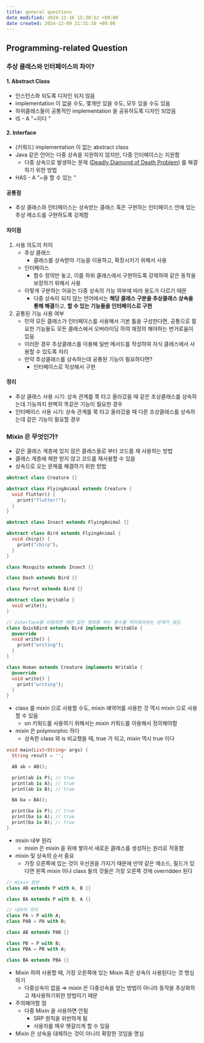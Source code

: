 ```yaml
---
title: general questions
date modified: 2024-12-16 15:30:52 +09:00
date created: 2024-12-09 21:31:10 +09:00
---
```


## Programming-related Question

### 추상 클래스와 인터페이스의 차이?

#### 1. Abstract Class

- 인스턴스화 되도록 디자인 되지 않음
- implementation 이 없을 수도, 몇개만 있을 수도, 모두 있을 수도 있음
- 하위클래스들이 공통적인 implementation 을 공유하도록 디자인 되었음
- IS - A "~이다 "

#### 2. Interface

- (키워드) implementation 이 없는 abstract class
- Java 같은 언어는 다중 상속을 지원하지 않지만, 다중 인터페이스는 지원함
  - 다중 상속으로 발생하는 문제 ([Deadly Diamond of Death Problem](http://en.wikipedia.org/wiki/Diamond_problem#The_diamond_problem)) 를 해결하기 위한 방법
- HAS - A "~을 할 수 있는 "

#### 공통점

- 추상 클래스와 인터페이스는 상속받는 클래스 혹은 구현하는 인터페이스 안에 있는 추상 메소드를 구현하도록 강제함

#### 차이점

1. 사용 의도의 차이
    - 추상 클래스
      - 클래스를 상속받아 기능을 이용하고, 확장시키기 위해서 사용
    - 인터페이스
      - 함수 정의만 놓고, 이를 하위 클래스에서 구현하도록 강제하여 같은 동작을 보장하기 위해서 사용
    - 이렇게 구분하는 이유는 다중 상속의 가능 여부에 따라 용도가 다르기 때문
      - 다중 상속이 되지 않는 언어에서는 **해당 클래스 구분을 추상클래스 상속을 통해 해결**하고, **할 수 있는 기능들을 인터페이스로 구현**
2. 공통된 기능 사용 여부
    - 민약 모든 클래스가 인터페이스를 사용해서 기본 틀을 구성한다면, 공통으로 필요한 기능들도 모든 클래스에서 오버라이딩 하여 재정의 해야하는 번거로움이 있음
    - 이러한 경우 추상클래스를 이용해 일반 메서드를 작성하여 자식 클래스에서 사용할 수 있도록 처리
    - 만약 추상클래스를 상속하는데 공통된 기능이 필요하다면?
      - 인터페이스로 작성해서 구현

#### 정리

- 추상 클래스 사용 시기: 상속 관계를 쭉 타고 올라갔을 때 같은 조상클래스를 상속하는데 기능까지 완벽히 똑같은 기능이 필요한 경우
- 인터페이스 사용 시기: 상속 관계를 쭉 타고 올라갔을 때 다른 조상클래스를 상속하는데 같은 기능이 필요할 경우

### Mixin 은 무엇인가?

- 같은 클래스 계층에 있지 않은 클래스들로 부터 코드를 재 사용하는 방법
- 클래스 계층에 제한 받지 않고 코드를 재사용할 수 있음
- 상속으로 오는 문제를 해결하기 위한 방법

```dart
abstract class Creature {}

abstract class FlyingAnimal extends Creature {
  void flutter() {
    print("flutter!");
  }
}

abstract class Insect extends FlyingAnimal {}

abstract class Bird extends FlyingAnimal {
  void chirp() {
    print("chirp");
  }
}

class Mosquito extends Insect {}

class Dash extends Bird {}

class Parrot extends Bird {}

abstract class Writable {
  void write();
}

// Interface를 이용하면 매번 같은 행위를 하는 함수를 적어줘야하는 문제가 생김
class QuickBird extends Bird implements Writable {
  @override
  void write() {
    print("writing");
  }
}

class Human extends Creature implements Writable {
  @override
  void write() {
    print("writing");
  }
}
```

- class 를 mixin 으로 사용할 수도, mixin 예약어를 사용한 것 역시 mixin 으로 사용할 수 있음
  - on 키워드를 사용하기 위해서는 mixin 키워드를 이용해서 정의해야함
- mixin 은 polymorphic 하다
  - 상속한 class 와 is 비교했을 때, true 가 되고, mixin 역시 true 이다

```dart
void main(List<String> args) {
  String result = '';

  AB ab = AB();

  print(ab is P); // true
  print(ab is A); // true
  print(ab is B); // true

  BA ba = BA();

  print(ba is P); // true
  print(ba is A); // true
  print(ba is B); // true
}
```

- mixin 내부 원리
  - mixin 은 mixin 을 위에 쌓아서 새로운 클래스를 생성하는 원리로 작동함
- mixin 및 상속의 순서 중요
  - 가장 오른쪽에 있는 것이 우선권을 가지기 때문에 만약 같은 메소드, 필드가 있다면 왼쪽 mixin 이나 class 들의 것들은 가장 오른쪽 것에 overridden 된다

```dart
// mixin 원본
class AB extends P with A, B {}

class BA extends P with B, A {}
```

```dart
// 내부적 의미
class PA = P with A;
class PAB = PA with B;

class AB extends PAB {}

class PB = P with B;
class PBA = PB with A;

class BA extends PBA {}
```

- Mixin 하여 사용할 때, 가장 오른쪽에 있는 Mixin 혹은 상속이 사용된다는 것 명심하기
  - 다중상속이 없음 ⇒ mixin 은 다중상속을 얻는 방법이 아니라 동작을 추상화하고 재사용하기위한 방법이기 때문
- 주의해야할 점
  - 다중 Mixin 을 사용하면 안됨
    - SRP 원칙을 위반하게 됨
    - 사용자를 매우 헷갈리게 할 수 있음
- Mixin 은 상속을 대체하는 것이 아니라 확장한 것임을 명심
